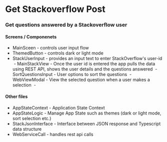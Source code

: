 # Get Stackoverflow Post 

### Get questions answered by a Stackoverflow user
#### Screens / Componenets 
- MainSceen - controls user input flow
- ThemedButton - controls dark or light mode
- StackUserInput - provides an input text to enter StackOverflow's user-id
 - MainStackView - Once the user id is entered the app pulls the data using REST API, shows the user details and the questions answered
 - SortQuestionsInput - User options to sort the questions
 - WebViewModal - View the selected question when a user makes a selection 
 -   



#### Other files  
- AppStateContext - Application State Context 
- AppStateLogic - Manage App State such as themes (dark or light mode, sort selection etc.)
- StackJsonInterface - Interface between JSON response and Typescript data structure
- WebServiceCall - handles rest api calls
